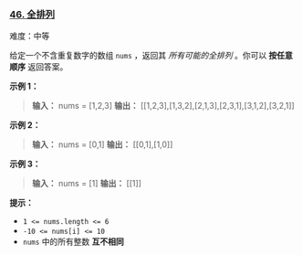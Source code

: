 ### [46\. 全排列](https://leetcode.cn/problems/permutations/)

难度：中等

给定一个不含重复数字的数组 `nums` ，返回其 _所有可能的全排列_ 。你可以 **按任意顺序** 返回答案。

**示例 1：**

> **输入：** nums = [1,2,3]
> **输出：** \[[1,2,3],[1,3,2],[2,1,3],[2,3,1],[3,1,2],[3,2,1]]

**示例 2：**

> **输入：** nums = [0,1]
> **输出：** \[[0,1],[1,0]]

**示例 3：**

> **输入：** nums = [1]
> **输出：** \[[1]]

**提示：**

- `1 <= nums.length <= 6`
- `-10 <= nums[i] <= 10`
- `nums` 中的所有整数 **互不相同**
